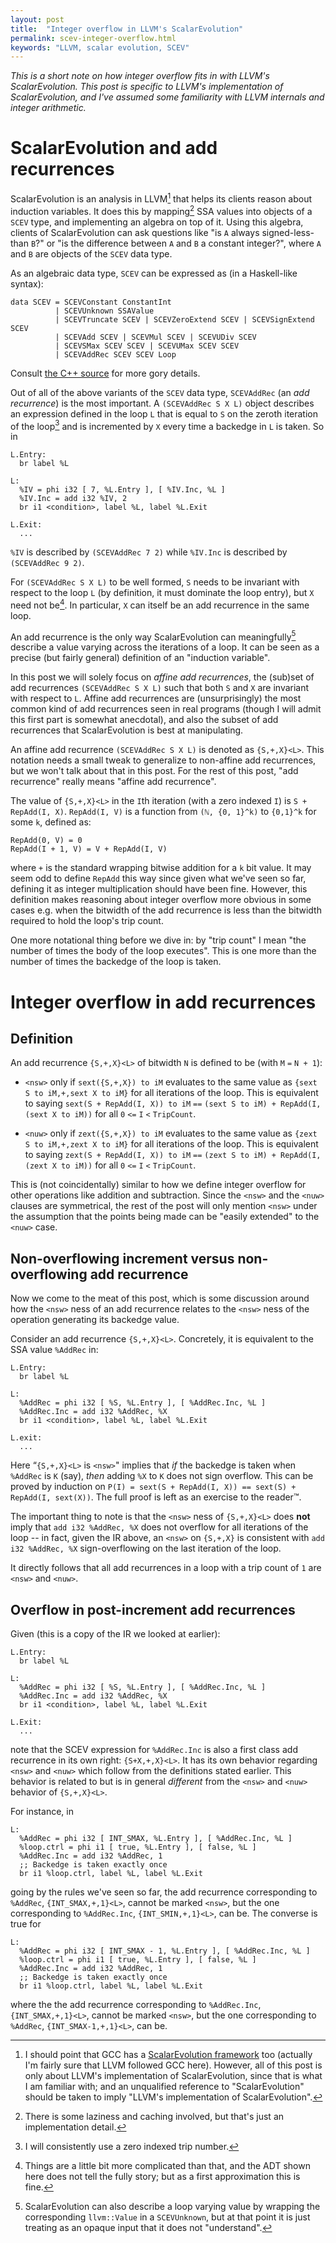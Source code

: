 ```yaml
---
layout: post
title:  "Integer overflow in LLVM's ScalarEvolution"
permalink: scev-integer-overflow.html
keywords: "LLVM, scalar evolution, SCEV"
---
```


*This is a short note on how integer overflow fits in with LLVM's
ScalarEvolution.  This post is specific to LLVM's implementation of
ScalarEvolution, and I've assumed some familiarity with LLVM internals
and integer arithmetic.*

# ScalarEvolution and add recurrences

ScalarEvolution is an analysis in LLVM[^scevextra] that helps its
clients reason about induction variables.  It does this by
mapping[^lazy] SSA values into objects of a `SCEV` type, and
implementing an algebra on top of it.  Using this algebra, clients of
ScalarEvolution can ask questions like "is `A` always signed-less-than
`B`?" or "is the difference between `A` and `B` a constant integer?",
where `A` and `B` are objects of the `SCEV` data type.

[^scevextra]: I should point that GCC has a [ScalarEvolution
    framework](https://github.com/gcc-mirror/gcc/blob/master/gcc/tree-scalar-evolution.c)
    too (actually I'm fairly sure that LLVM followed GCC here).
    However, all of this post is only about LLVM's implementation of
    ScalarEvolution, since that is what I am familiar with; and an
    unqualified reference to "ScalarEvolution" should be taken to
    imply "LLVM's implementation of ScalarEvolution".

[^lazy]: There is some laziness and caching involved, but that's just
    an implementation detail.

As an algebraic data type, `SCEV` can be expressed as (in a
Haskell-like syntax):

    data SCEV = SCEVConstant ConstantInt
              | SCEVUnknown SSAValue
              | SCEVTruncate SCEV | SCEVZeroExtend SCEV | SCEVSignExtend SCEV
              | SCEVAdd SCEV | SCEVMul SCEV | SCEVUDiv SCEV
              | SCEVSMax SCEV SCEV | SCEVUMax SCEV SCEV
              | SCEVAddRec SCEV SCEV Loop

Consult [the C++
source](https://github.com/llvm-mirror/llvm/blob/master/include/llvm/Analysis/ScalarEvolutionExpressions.h)
for more gory details.

Out of all of the above variants of the `SCEV` data type, `SCEVAddRec`
(an *add recurrence*) is the most important.  A `(SCEVAddRec S X L)`
object describes an expression defined in the loop `L` that is equal
to `S` on the zeroth iteration of the loop[^zeroidx] and is
incremented by `X` every time a backedge in `L` is taken.  So in

    L.Entry:
      br label %L
    
    L:
      %IV = phi i32 [ 7, %L.Entry ], [ %IV.Inc, %L ]
      %IV.Inc = add i32 %IV, 2
      br i1 <condition>, label %L, label %L.Exit
    
    L.Exit:
      ...

`%IV` is described by `(SCEVAddRec 7 2)` while `%IV.Inc` is described
by `(SCEVAddRec 9 2)`.

For `(SCEVAddRec S X L)` to be well formed, `S` needs to be invariant
with respect to the loop `L` (by definition, it must dominate the loop
entry), but `X` need not be[^fullstory].  In particular, `X` can
itself be an add recurrence in the same loop.

[^zeroidx]: I will consistently use a zero indexed trip number.

[^fullstory]: Things are a little bit more complicated than that, and
    the ADT shown here does not tell the fully story; but as a first
    approximation this is fine.

An add recurrence is the only way ScalarEvolution can
meaningfully[^meaningfully] describe a value varying across the
iterations of a loop.  It can be seen as a precise (but fairly
general) definition of an "induction variable".

[^meaningfully]: ScalarEvolution can also describe a loop varying
    value by wrapping the corresponding `llvm::Value` in a
    `SCEVUnknown`, but at that point it is just treating as an opaque
    input that it does not "understand".

In this post we will solely focus on *affine add recurrences*, the
(sub)set of add recurrences `(SCEVAddRec S X L)` such that both `S`
and `X` are invariant with respect to `L`.  Affine add recurrences are
(unsurprisingly) the most common kind of add recurrences seen in real
programs (though I will admit this first part is somewhat anecdotal),
and also the subset of add recurrences that ScalarEvolution is best at
manipulating.

An affine add recurrence `(SCEVAddRec S X L)` is denoted as
`{S,+,X}<L>`.  This notation needs a small tweak to generalize to
non-affine add recurrences, but we won't talk about that in this post.
For the rest of this post, "add recurrence" really means "affine add
recurrence".

The value of `{S,+,X}<L>` in the `I`th iteration (with a zero indexed
`I`) is `S + RepAdd(I, X)`.  `RepAdd(I, V)` is a function from `(ℕ,
{0, 1}^k)` to `{0,1}^k` for some `k`, defined as:

    RepAdd(0, V) = 0
    RepAdd(I + 1, V) = V + RepAdd(I, V)

where `+` is the standard wrapping bitwise addition for a `k` bit
value.  It may seem odd to define `RepAdd` this way since given what
we've seen so far, defining it as integer multiplication should have
been fine.  However, this definition makes reasoning about integer
overflow more obvious in some cases e.g. when the bitwidth of the add
recurrence is less than the bitwidth required to hold the loop's trip
count.

One more notational thing before we dive in: by "trip count" I mean
"the number of times the body of the loop executes".  This is one more
than the number of times the backedge of the loop is taken.

# Integer overflow in add recurrences

## Definition

An add recurrence `{S,+,X}<L>` of bitwidth `N` is defined to be (with
`M` `=` `N + 1`):

 - `<nsw>` only if `sext({S,+,X}) to iM` evaluates to the same value
   as `{sext S to iM,+,sext X to iM}` for all iterations of the loop.
   This is equivalent to saying `sext(S + RepAdd(I, X)) to iM` `==`
   `(sext S to iM) + RepAdd(I, (sext X to iM))` for all `0` `<=` `I`
   `<` `TripCount`.

 - `<nuw>` only if `zext({S,+,X}) to iM` evaluates to the same value
   as `{zext S to iM,+,zext X to iM}` for all iterations of the loop.
   This is equivalent to saying `zext(S + RepAdd(I, X)) to iM` `==`
   `(zext S to iM) + RepAdd(I, (zext X to iM))` for all `0` `<=` `I`
   `<` `TripCount`.

This is (not coincidentally) similar to how we define integer overflow
for other operations like addition and subtraction.  Since the `<nsw>`
and the `<nuw>` clauses are symmetrical, the rest of the post will
only mention `<nsw>` under the assumption that the points being made
can be "easily extended" to the `<nuw>` case.

## Non-overflowing increment versus non-overflowing add recurrence

Now we come to the meat of this post, which is some discussion around
how the `<nsw>` ness of an add recurrence relates to the `<nsw>` ness
of the operation generating its backedge value.

Consider an add recurrence `{S,+,X}<L>`.  Concretely, it is equivalent
to the SSA value `%AddRec` in:

    L.Entry:
      br label %L
    
    L:
      %AddRec = phi i32 [ %S, %L.Entry ], [ %AddRec.Inc, %L ]
      %AddRec.Inc = add i32 %AddRec, %X
      br i1 <condition>, label %L, label %L.Exit
    
    L.exit:
      ...

Here “`{S,+,X}<L>` is `<nsw>`" implies that _if_ the backedge is
taken when `%AddRec` is `K` (say), _then_ adding `%X` to `K` does not
sign overflow.  This can be proved by induction on `P(I) = sext(S +
RepAdd(I, X)) == sext(S) + RepAdd(I, sext(X))`.  The full proof is
left as an exercise to the reader™.

The important thing to note is that the `<nsw>` ness of `{S,+,X}<L>`
does **not** imply that `add i32 %AddRec, %X` does not overflow for
all iterations of the loop -- in fact, given the IR above, an `<nsw>`
on `{S,+,X}` is consistent with `add i32 %AddRec, %X` sign-overflowing
on the last iteration of the loop.

[^analysis]: By "does not prevent" I mean "is congruent with".  SCEV
    is an analysis and as such does not "cause" things to be true or
    false in the IR.

It directly follows that all add recurrences in a loop with a trip
count of `1` are `<nsw>` and `<nuw>`.

## Overflow in post-increment add recurrences

Given (this is a copy of the IR we looked at earlier):

    L.Entry:
      br label %L
    
    L:
      %AddRec = phi i32 [ %S, %L.Entry ], [ %AddRec.Inc, %L ]
      %AddRec.Inc = add i32 %AddRec, %X
      br i1 <condition>, label %L, label %L.Exit
    
    L.Exit:
      ...

note that the SCEV expression for `%AddRec.Inc` is also a first class
add recurrence in its own right: `{S+X,+,X}<L>`.  It has its own
behavior regarding `<nsw>` and `<nuw>` which follow from the
definitions stated earlier.  This behavior is related to but is in
general *different* from the `<nsw>` and `<nuw>` behavior of
`{S,+,X}<L>`.

For instance, in

    L:
      %AddRec = phi i32 [ INT_SMAX, %L.Entry ], [ %AddRec.Inc, %L ]
      %loop.ctrl = phi i1 [ true, %L.Entry ], [ false, %L ]
      %AddRec.Inc = add i32 %AddRec, 1
      ;; Backedge is taken exactly once
      br i1 %loop.ctrl, label %L, label %L.Exit

going by the rules we've seen so far, the add recurrence corresponding
to `%AddRec`, `{INT_SMAX,+,1}<L>`, cannot be marked `<nsw>`, but the
one corresponding to `%AddRec.Inc`, `{INT_SMIN,+,1}<L>`, can be.  The
converse is true for

    L:
      %AddRec = phi i32 [ INT_SMAX - 1, %L.Entry ], [ %AddRec.Inc, %L ]
      %loop.ctrl = phi i1 [ true, %L.Entry ], [ false, %L ]
      %AddRec.Inc = add i32 %AddRec, 1
      ;; Backedge is taken exactly once
      br i1 %loop.ctrl, label %L, label %L.Exit

where the the add recurrence corresponding to `%AddRec.Inc`,
`{INT_SMAX,+,1}<L>`, cannot be marked `<nsw>`, but the one
corresponding to `%AddRec`, `{INT_SMAX-1,+,1}<L>`, can be.
